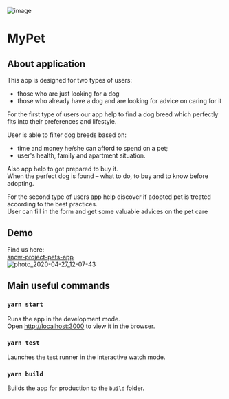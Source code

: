 ![image](https://user-images.githubusercontent.com/44017234/80355349-a5f96d80-8880-11ea-83bf-e06290034e65.png)  <br/>
# MyPet


## About application

This app is designed for two types of users: 
 - those who are just looking for a dog
 - those who already have a dog and are looking for advice on caring for it
 
For the first type of users our app help to find a dog breed which perfectly fits into their preferences and lifestyle.

User is able to filter dog breeds based on:
 - time and money he/she can afford to spend on a pet;
 - user's health, family and apartment situation.
 
Also app help to got prepared to buy it. <br/>
When the perfect dog is found – what to do, to buy and to know before adopting.

For the second type of users app help discover if adopted pet is treated according to the best practices.<br/>
User can fill in the form and get some valuable advices on the pet care

## Demo
Find us here: <br/>
[snow-project-pets-app](https://snow-project-pets-app.herokuapp.com/) <br/>
![photo_2020-04-27_12-07-43](https://user-images.githubusercontent.com/44017234/80355060-413e1300-8880-11ea-93c8-55df3a927782.jpg)

## Main useful commands

### `yarn start`

Runs the app in the development mode.<br />
Open [http://localhost:3000](http://localhost:3000) to view it in the browser.

### `yarn test`

Launches the test runner in the interactive watch mode.

### `yarn build`

Builds the app for production to the `build` folder.
